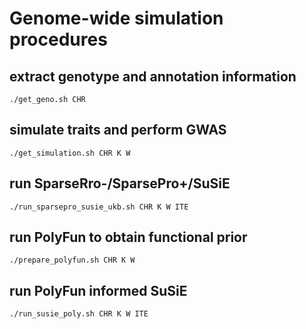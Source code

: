 # Genome-wide simulation procedures

## extract genotype and annotation information
```
./get_geno.sh CHR
```

## simulate traits and perform GWAS
```
./get_simulation.sh CHR K W
```

## run SparseRro-/SparsePro+/SuSiE
```
./run_sparsepro_susie_ukb.sh CHR K W ITE
```

## run PolyFun to obtain functional prior
```
./prepare_polyfun.sh CHR K W
```

## run PolyFun informed SuSiE
```
./run_susie_poly.sh CHR K W ITE
```
